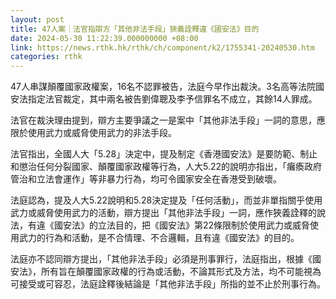 ```yaml
---
layout: post
title: 47人案｜法官指辯方「其他非法手段」狹義詮釋違《國安法》目的
date: 2024-05-30 11:22:39.000000000 +08:00
link: https://news.rthk.hk/rthk/ch/component/k2/1755341-20240530.htm
categories: rthk
---
```


47人串謀顛覆國家政權案，16名不認罪被告，法庭今早作出裁決。3名高等法院國安法指定法官裁定，其中兩名被告劉偉聰及李予信罪名不成立，其餘14人罪成。

法官在裁決理由提到，辯方主要爭議之一是案中「其他非法手段」一詞的意思，應限於使用武力或威脅使用武力的非法手段。

法官指出，全國人大「5.28」決定中，提及制定《香港國安法》是要防範、制止和懲治任何分裂國家、顛覆國家政權等行為，人大5.22的說明亦指出，「癱瘓政府管治和立法會運作」等非暴力行為，均可令國家安全在香港受到破壞。

法庭認為，提及人大5.22說明和5.28決定提及「任何活動」，而並非單指關乎使用武力或威脅使用武力的活動，辯方提出「其他非法手段」一詞，應作狹義詮釋的說法，有違《國安法》的立法目的，把《國安法》第22條限制於使用武力或威脅使用武力的行為和活動，是不合情理、不合邏輯，且有違《國安法》的目的。

法庭亦不認同辯方提出，「其他非法手段」必須是刑事罪行，法庭指出，根據《國安法》，所有旨在顛覆國家政權的行為或活動，不論其形式及方法，均不可能視為可接受或可容忍，法庭詮釋後結論是「其他非法手段」所指的並不止於刑事行為。
